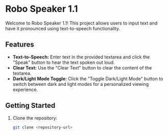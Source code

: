 # Robo Speaker 1.1

Welcome to Robo Speaker 1.1! This project allows users to input text and have it pronounced using text-to-speech functionality.

## Features

- **Text-to-Speech:** Enter text in the provided textarea and click the "Speak" button to hear the text spoken out loud.
- **Clear Text:** Use the "Clear Text" button to clear the content of the textarea.
- **Dark/Light Mode Toggle:** Click the "Toggle Dark/Light Mode" button to switch between dark and light modes for a personalized viewing experience.

## Getting Started

1. Clone the repository:

   ```bash
   git clone <repository-url>